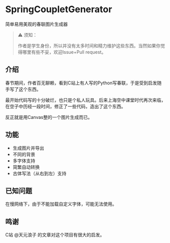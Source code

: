 # SpringCoupletGenerator
简单易用美观的春联图片生成器
> ⚠ 须知：
> 
> 作者是学生身份，所以并没有太多时间和精力维护这些东西。当然如果你觉得哪里有些不妥，欢迎Issue+Pull request。

## 介绍
春节期间，作者百无聊赖，看到C站上有人写的Python写春联，于是受到启发随手写了这个东西。

最开始代码写的十分破烂，也只是个私人玩具。后来上海空中课堂时代再次来临，在空子中历经一段时间，修正了一些代码，造出了这个东西。

反正就是用Canvas整的一个图片生成而已。

## 功能
- 生成图片并导出
- 不同的背景
- 多字体支持
- 简繁自动转换
- 古体写法（从右到左）支持

## 已知问题
在慢网络下，由于不能加载自定义字体，可能无法使用。

## 鸣谢
C站 @天元浪子 的文章对这个项目有很大的启发。